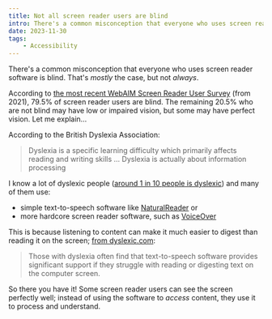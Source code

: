 ```yaml
---
title: Not all screen reader users are blind
intro: There's a common misconception that everyone who uses screen reader software is blind; that's mostly the case, but not always.
date: 2023-11-30
tags:
    - Accessibility
---
```


There's a common misconception that everyone who uses screen reader software is blind. That's *mostly* the case, but not *always*.

According to [the most recent WebAIM Screen Reader User Survey](https://webaim.org/projects/screenreadersurvey9/#disabilitytypes) (from 2021), 79.5% of screen reader users are blind. The remaining 20.5% who are not blind may have low or impaired vision, but some may have perfect vision. Let me explain…

According to the British Dyslexia Association:

> Dyslexia is a specific learning difficulty which primarily affects reading and writing skills … Dyslexia is actually about information processing

I know a lot of dyslexic people ([around 1 in 10 people is dyslexic](https://www.crossrivertherapy.com/research/dyslexia-statistics)) and many of them use:

- simple text-to-speech software like [NaturalReader](https://www.naturalreaders.com) or
- more hardcore screen reader software, such as [VoiceOver](/blog/getting-started-with-voiceover-on-macos)

This is because listening to content can make it much easier to digest than reading it on the screen; [from dyslexic.com](https://www.dyslexic.com/dyslexia-awareness-week-text-to-speech-software/):

> Those with dyslexia often find that text-to-speech software provides significant support if they struggle with reading or digesting text on the computer screen.

So there you have it! Some screen reader users can see the screen perfectly well; instead of using the software to *access* content, they use it to process and understand.
